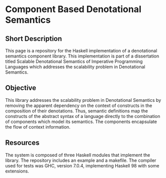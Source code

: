 # Component Based Denotational Semantics

## Short Description

This page is a repository for the Haskell implementation of a denotational semantics component library. This implementation is part of a dissertation titled Scalable Denotational Semantics of Imperative Programming Languages which addresses the scalability problem in Denotational Semantics.

## Objective

This library addresses the scalability problem in Denotational Semantics by removing the apparent dependency on the context of constructs in the composition of their denotations. Thus, semantic definitions map the constructs of the abstract syntax of a language directly to the combination of components which model its semantics. The components encapsulate the flow of context information.

## Resources

The system is composed of three Haskell modules that implement the library. The repository includes an example and a makefile. The compiler used for tests was GHC, version 7.0.4, implementing Haskell 98 with some extensions.
